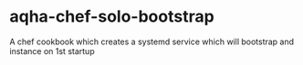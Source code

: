 # aqha-chef-solo-bootstrap
A chef cookbook which creates a systemd service which will bootstrap and instance on 1st startup

